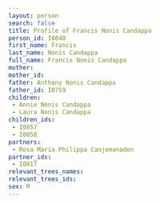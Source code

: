 ```yaml
---
layout: person
search: false
title: Profile of Francis Nonis Candappa
person_id: I0848
first_name: Francis
last_name: Nonis Candappa
full_name: Francis Nonis Candappa
mother: 
mother_id: 
father: Anthony Nonis Candappa
father_id: I0759
children:
 - Annie Nonis Candappa
 - Laura Nonis Candappa
children_ids:
 - I0857
 - I0858
partners:
 - Rosa Maria Philippa Canjemanaden
partner_ids:
 - I0817
relevant_trees_names:
relevant_trees_ids:
sex: M
---
```


